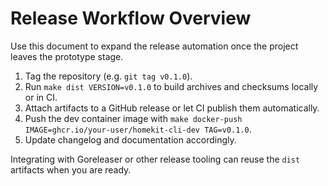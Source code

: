 # Release Workflow Overview

Use this document to expand the release automation once the project leaves the prototype stage.

1. Tag the repository (e.g. `git tag v0.1.0`).
2. Run `make dist VERSION=v0.1.0` to build archives and checksums locally or in CI.
3. Attach artifacts to a GitHub release or let CI publish them automatically.
4. Push the dev container image with `make docker-push IMAGE=ghcr.io/your-user/homekit-cli-dev TAG=v0.1.0`.
5. Update changelog and documentation accordingly.

Integrating with Goreleaser or other release tooling can reuse the `dist` artifacts when you are ready.
